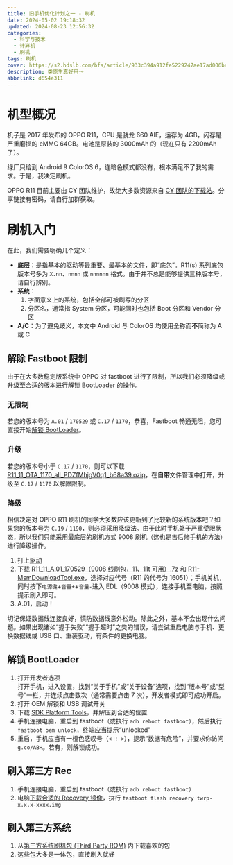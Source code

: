 ```yaml
---
title: 旧手机优化计划之一 - 刷机
date: 2024-05-02 19:18:32
updated: 2024-08-23 12:56:32
categories:
  - 科学与技术
  - 计算机
  - 刷机
tags: 刷机
cover: https://s2.hdslb.com/bfs/article/933c394a912fe5229247ae17ad006be11352440272.png@1e_1c.webp
description: 类原生真好用～
abbrlink: d654e311
---
```


# 机型概况

机子是 2017 年发布的 OPPO R11，CPU 是骁龙 660 AIE，运存为 4GB，闪存是严重磨损的 eMMC 64GB。电池是原装的 3000mAh 的（现在只有 2200mAh 了）。

绿厂只给到 Android 9 ColorOS 6，连暗色模式都没有，根本满足不了我的需求。于是，我决定刷机。

OPPO R11 目前主要由 CY 团队维护，故绝大多数资源来自 [CY 团队的下载站](https://d.cyteam.cn/)。分享链接有密码，请自行加群获取。

# 刷机入门

在此，我们需要明确几个定义：

- **底层**：是指基本的驱动等最重要、最基本的文件，即“底包”。R11(s) 系列底包版本号多为 `X.nn`、`nnnn` 或 `nnnnnn` 格式。由于并不总是能够提供三种版本号，请自行辨别。
- **系统**：
  1. 字面意义上的系统，包括全部可被刷写的分区
  2. 分区名，通常指 System 分区，可能同时也包括 Boot 分区和 Vendor 分区
- **A/C**：为了避免歧义，本文中 Android 与 ColorOS 均使用全称而**不**简称为 A 或 C

## 解除 Fastboot 限制

由于在大多数稳定版系统中 OPPO 对 fastboot 进行了限制，所以我们必须降级或升级至合适的版本进行解锁 BootLoader 的操作。

### 无限制

若您的版本号为 `A.01` / `170529` 或 `C.17` / `1170`，恭喜，Fastboot 畅通无阻，您可直接开始[解锁 BootLoader](#解锁-BootLoader)。

### 升级

若您的版本号小于 `C.17` / `1170`，则可以下载 [R11_11_OTA_1170_all_PDZfMhjgV0q1_b68a39.ozip](https://d.cyteam.cn/d/CY%E4%B8%8E%E6%A9%99%E6%A0%B9%E7%9B%AE%E5%BD%95/%E6%89%8B%E6%9C%BA%E5%88%B7%E6%9C%BA/OPPO/R%26K%20Series/R11/%E5%AE%98%E6%96%B9ROM%EF%BC%88Stock%20ROM%EF%BC%89/%E5%8D%A1%E5%88%B7%EF%BC%88Flash%20Through%20Recovery%EF%BC%89/R11_11_OTA_1170_all_PDZfMhjgV0q1_b68a39.ozip?sign=IY5sogNDdcsn_0Y7V9WT6SSAK73dy6YUPLk92BpdWnk=:0)，在**自带**文件管理中打开，升级至 `C.17` / `1170` 以解除限制。

### 降级

相信决定对 OPPO R11 刷机的同学大多数应该更新到了比较新的系统版本吧？如果您的版本号为 `C.19` / `1190`，则必须采用降级法。由于此时手机处于严重受限状态，所以我们只能采用最底层的刷机方式 9008 刷机（这也是售后修手机的方法）进行降级操作。

1. 打上[驱动](https://d.cyteam.cn/d/CY%E4%B8%8E%E6%A9%99%E6%A0%B9%E7%9B%AE%E5%BD%95/%E6%89%8B%E6%9C%BA%E5%88%B7%E6%9C%BA/%E8%BD%AF%E4%BB%B6%E5%B7%A5%E5%85%B7%EF%BC%88Software%20Tools%EF%BC%89/%E9%A9%B1%E5%8A%A8%EF%BC%88Drive%EF%BC%89/CYteam-Services-Tools%20For%20Win10.exe)
2. 下载 [R11_11_A.01_170529（9008 线刷包，11、11t 可用）.7z](https://d.cyteam.cn/d/CY%E4%B8%8E%E6%A9%99%E6%A0%B9%E7%9B%AE%E5%BD%95/%E6%89%8B%E6%9C%BA%E5%88%B7%E6%9C%BA/OPPO/R%26K%20Series/R11/%E5%AE%98%E6%96%B9ROM%EF%BC%88Stock%20ROM%EF%BC%89/%E7%BA%BF%E5%88%B7%EF%BC%88Flash%20Through%209008%EF%BC%89/R11_11_A.01_170529%EF%BC%889008%E7%BA%BF%E5%88%B7%E5%8C%85%EF%BC%8C11%E3%80%8111t%E5%8F%AF%E7%94%A8%EF%BC%89.7z?sign=EjY5LRISMx_UXC7jbayarsYXffcL_IEzOxuSgBCMpto=:0) 和 [R11-MsmDownloadTool.exe](<https://d.cyteam.cn/d/CY%E4%B8%8E%E6%A9%99%E6%A0%B9%E7%9B%AE%E5%BD%95/%E6%89%8B%E6%9C%BA%E5%88%B7%E6%9C%BA/OPPO/R%26K%20Series/R11/%E8%BD%AF%E4%BB%B6%E5%B7%A5%E5%85%B7%20%EF%BC%88Software%20Tools%EF%BC%89/%E5%88%B7%E6%9C%BA%E5%B7%A5%E5%85%B7%20(Flash%20Tool)/R11-MsmDownloadTool.exe?sign=hKnlxjiE602PHN3sgJpqSm_El2EMBhrUt5QAVEyPug8=:0>)，选择对应代号（R11 的代号为 16051）；手机关机，同时按下`电源键`+`音量+`+`音量-`进入 EDL（9008 模式），连接手机至电脑，按照提示刷入即可。
3. A.01，启动！

切记保证数据线连接良好，慎防数据线意外松动。除此之外，基本不会出现什么问题。如果出现诸如“握手失败”“握手超时”之类的错误，请尝试重启电脑与手机、更换数据线或 USB 口、重装驱动，有条件的更换电脑。

## 解锁 BootLoader

1. 打开开发者选项<br>打开手机，进入设置，找到“关于手机”或“关于设备”选项，找到“版本号”或“型号“一栏，并连续点击数次（通常需要点击 7 次），开发者模式即可成功开启。
2. 打开 OEM 解锁和 USB 调试开关
3. 下载 [SDK Platform Tools](https://developer.android.google.cn/tools/releases/platform-tools?hl=zh_CN)，并解压到合适的位置
4. 手机连接电脑，重启到 fastboot（或执行 `adb reboot fastboot`），然后执行 `fastboot oem unlock`，终端应当提示“unlocked”
5. 重启，手机应当有一橙色感叹号（`< ! >`），提示“数据有危险”，并要求你访问`g.co/ABH`。若有，则解锁成功。

## 刷入第三方 Rec

1. 手机连接电脑，重启到 fastboot（或执行 `adb reboot fastboot`）
2. 电脑[下载合适的 Recovery 镜像](<https://d.cyteam.cn/%E6%89%8B%E6%9C%BA%E5%88%B7%E6%9C%BA/OPPO/R&K%20Series/R11/%E7%AC%AC%E4%B8%89%E6%96%B9%E6%81%A2%E5%A4%8D%E6%A8%A1%E5%BC%8F%E9%95%9C%E5%83%8F%20(Third%20Party%20Recovery%20Image)>)，执行 `fastboot flash recovery twrp-x.x.x-xxxx.img`

## 刷入第三方系统

1. 从[第三方系统刷机包 (Third Party ROM)](<https://d.cyteam.cn/%E6%89%8B%E6%9C%BA%E5%88%B7%E6%9C%BA/OPPO/R&K%20Series/R11/%E7%AC%AC%E4%B8%89%E6%96%B9%E7%B3%BB%E7%BB%9F%E5%88%B7%E6%9C%BA%E5%8C%85%20(Third%20Party%20ROM)>) 内下载喜欢的包
2. 这些包大多是一体包，直接刷入就好
